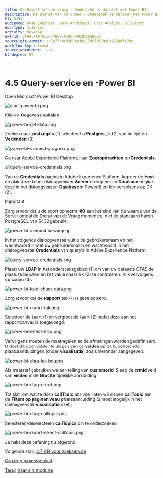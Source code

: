 ```yaml
---
title: De Dienst van de vraag - Onderzoek de dataset met Power BI
description: De Dienst van de vraag - Onderzoek de dataset met Power BI
kt: 5342
audience: Data Engineer, Data Architect, Data Analyst, BI Expert
doc-type: tutorial
activity: develop
exl-id: 0f9e6719-056b-4858-8c86-04b3beaa950e
source-git-commit: cc7a77c4dd380ae1bc23dc75608e8e2224dfe78c
workflow-type: tm+mt
source-wordcount: '296'
ht-degree: 0%

---
```


# 4.5 Query-service en -Power BI

Open Microsoft Power BI Desktop.

![start-power-bi.png](./images/start-power-bi.png)

Klikken **Gegevens ophalen**.

![power-bi-get-data.png](./images/power-bi-get-data.png)

Zoeken naar **postzegels** (1) selecteert u **Postgres** , lid 2, van de lijst en **Verbinden** (3)

![power-bi-connect-progress.png](./images/power-bi-connect-progress.png)

Ga naar Adobe Experience Platform, naar **Zoekopdrachten** en **Credentials**.

![query-service-credentials.png](./images/query-service-credentials.png)

Van de **Credentials** pagina in Adobe Experience Platform, kopieer de **Host** en plak deze in het dialoogvenster **Server** en kopieer de **Database** en plak deze in het dialoogvenster **Database** in PowerBI en klik vervolgens op OK (2).

>[!IMPORTANT]
>
>Zorg ervoor dat u de poort opneemt **:80** aan het eind van de waarde van de Server omdat de Dienst van de Vraag momenteel niet de standaard haven PostgreSQL van 5432 gebruikt.

![power-bi-connect-server.png](./images/power-bi-connect-server.png)

In het volgende dialoogvenster vult u de gebruikersnaam en het wachtwoord in met uw gebruikersnaam en wachtwoord in het dialoogvenster **Credentials** van query&#39;s in Adobe Experience Platform.

![query-service-credentials.png](./images/query-service-credentials.png)

Plaats uw **LDAP** in het onderzoeksgebied (1) om van uw datasets CTAS de plaats te bepalen en het vakje naast elk (2) te controleren. Klik vervolgens op Laden (3).

![power-bi-load-churn-data.png](./images/power-bi-load-churn-data.png)

Zorg ervoor dat de **Rapport** tab (1) is geselecteerd.

![power-bi-report-tab.png](./images/power-bi-report-tab.png)

Selecteer de kaart (1) en vergroot de kaart (2) nadat deze aan het rapportcanvas is toegevoegd.

![power-bi-select-map.png](./images/power-bi-select-map.png)

Vervolgens moeten de maatregelen en de afmetingen worden gedefinieerd. U doet dit door velden te slepen van de **velden** op de bijbehorende plaatsaanduidingen (onder **visualisatie**) zoals hieronder aangegeven:

![power-bi-drag-lat-lon.png](./images/power-bi-drag-lat-lon.png)

Als maatstaf gebruiken we een telling van **customerId**. Sleep de **crmid** veld van **velden** in de **Grootte** tijdelijke aanduiding:

![power-bi-drag-crmid.png](./images/power-bi-drag-crmid.png)

Tot slot, om wat te doen **callTopic** analyse, laten wij slepen **callTopic** aan de **Filters op paginaniveau** plaatsaanduiding (u moet mogelijk in het dialoogvenster **visualisatie** deel);

![power-bi-drag-calltopic.png](./images/power-bi-drag-calltopic.png)

Selecteren/deselecteren **callTopics** om te onderzoeken:

![power-bi-report-select-calltopic.png](./images/power-bi-report-select-calltopic.png)

Je hebt deze oefening nu afgerond.

Volgende stap: [4.7 API voor zoekservice](./ex7.md)

[Ga terug naar module 4](./query-service.md)

[Terug naar alle modules](../../overview.md)
